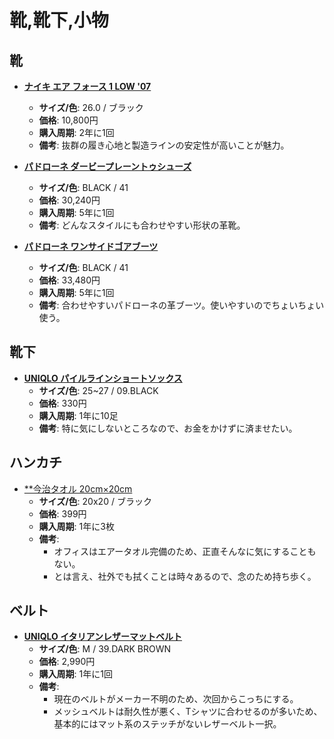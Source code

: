 靴,靴下,小物
====

靴
----

- [**ナイキ エア フォース 1 LOW '07**](https://www.nike.com/jp/t/%E3%83%8A%E3%82%A4%E3%82%AD-%E3%82%A8%E3%82%A2-%E3%83%95%E3%82%A9%E3%83%BC%E3%82%B9-1-low-07-%E3%83%A1%E3%83%B3%E3%82%BA%E3%82%B7%E3%83%A5%E3%83%BC%E3%82%BA-knTPE3rZ/315122-001)
  - **サイズ/色**: 26.0 / ブラック
  - **価格**: 10,800円
  - **購入周期**: 2年に1回
  - **備考**: 抜群の履き心地と製造ラインの安定性が高いことが魅力。

- [**パドローネ ダービープレーントゥシューズ**](http://www.padrone.co.jp/pt_items/pu7358-2001-11c)
  - **サイズ/色**: BLACK / 41
  - **価格**: 30,240円
  - **購入周期**: 5年に1回
  - **備考**: どんなスタイルにも合わせやすい形状の革靴。

- [**パドローネ ワンサイドゴアブーツ**](http://www.padrone.co.jp/pt_items/pu7358-1238-17c)
  - **サイズ/色**: BLACK / 41
  - **価格**: 33,480円
  - **購入周期**: 5年に1回
  - **備考**: 合わせやすいパドローネの革ブーツ。使いやすいのでちょいちょい使う。

靴下
----

- [**UNIQLO パイルラインショートソックス**](http://www.uniqlo.com/jp/store/goods/178358-09)
  - **サイズ/色**: 25~27 / 09.BLACK
  - **価格**: 330円
  - **購入周期**: 1年に10足
  - **備考**: 特に気にしないところなので、お金をかけずに済ませたい。

ハンカチ
----

- [**今治タオル 20cm×20cm](https://store.shopping.yahoo.co.jp/kibaco/YO-phs.html)
  - **サイズ/色**: 20x20 / ブラック
  - **価格**: 399円
  - **購入周期**: 1年に3枚
  - **備考**:
    - オフィスはエアータオル完備のため、正直そんなに気にすることもない。
    - とは言え、社外でも拭くことは時々あるので、念のため持ち歩く。

ベルト
----

- [**UNIQLO イタリアンレザーマットベルト**](https://www.uniqlo.com/jp/store/feature/uq/belt/men/)
  - **サイズ/色**: M / 39.DARK BROWN
  - **価格**: 2,990円
  - **購入周期**: 1年に1回
  - **備考**:
    - 現在のベルトがメーカー不明のため、次回からこっちにする。
    - メッシュベルトは耐久性が悪く、Tシャツに合わせるのが多いため、基本的にはマット系のステッチがないレザーベルト一択。
